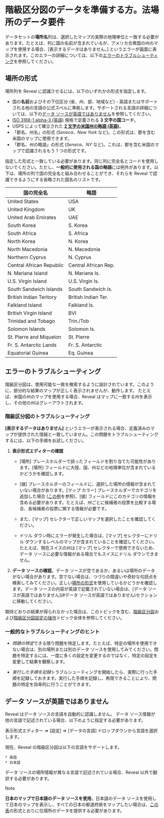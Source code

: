 # 階級区分図のデータを準備する方。法場所のデータ要件

データセットの**場所名**列は、選択したマップの実際の地理単位と一致する必要があります。たとえば、列に国の名前が含まれているが、アメリカ合衆国の州のマップを使用する場合、[表示するデータはありません。] というエラーが画面に表示されます。このエラーの詳細については、以下の[エラーのトラブルシューティング](#エラーのトラブルシューティング)を参照してください。

<a name='location-formats'></a>
## 場所の形式
場所列を Reveal に認識させるには、以下のいずれかの形式を指定します。

 - 国の**名前**およびその下位区分 (省、州、部、地域など) - 英語またはサポートされる他の言語の公式スペルに準拠します。サポートされる言語の詳細については、以下の[データ ソースが英語ではありません](#data-not-in-english)を参照してください。
 - [ISO 3166-1 alpha-3 (英語)](https://en.wikipedia.org/wiki/ISO_3166-1_alpha-3) 規格で定義される **3 文字の国コード**。
 - USPS によって確立された [**2 文字の米国州の略語 (英語)**](https://pe.usps.com/text/pub28/28apb.htm)。
 - 「郡名、州名」の形式 (_Seneca、New York_ など)。この形式は、郡を含む米国のマップに使用できます。
 - 「郡名、州の略語」の形式 (_Seneca、NY_ など)。これは、郡を含む米国のマップで認識されるもう 1 つの形式です。

指定した形式と一致している必要があります。同じ列に完全名とコードを使用しないでください。ただし、**一般的に使用される国の略語**には例外があります。以下は、場所の列で国の完全名と組み合わせることができ、それらを Reveal で認識できるようにする省略された国名のリストです。

| 国の完全名        | 略語 |
|--------------------------|-----------------------|
| United States            | USA                   |
| United Kingdom           | UK                    |
| United Arab Emirates     | UAE                   |
| South Korea              | S. Korea              |
| South Africa             | S. Africa             |
| North Korea              | N. Korea              |
| North Macedonia          | N. Macedonia          |
| Northern Cyprus          | N. Cyprus             |
| Central African Republic | Central African Rep.  |
| N. Mariana Island        | N. Mariana Is.        |
| U.S. Virgin Island       | U.S. Virgin Is.       |
| South Sandwich Islands   | South Sandwich Is.    |
| British Indian Teritory  | British Indian Ter.   |
| Falkland Island          | Falkland Is.          |
| British Virgin Island    | BVI                   |
| Trinidad and Tobago      | Trin./Tob             |
| Solomon Islands          | Solomon Is.           |
| St. Pierre and Miquelon  | St. Pierre            |
| Fr. S. Antarctic Lands   | Fr. S. Antarctic      |
| Equatorial Guinea        | Eq. Guinea            |

<a name='troubleshooting-choropleth-map'></a>
## エラーのトラブルシューティング

階級区分図は、使用可能な一致を検索するように設計されています。このように、部分的な結果のマップが正しく表示されませんが、動作します。
たとえば、米国の州のマップを使用する場合、Reveal はマップに一致する州を表示し、その他の州はグレーアウトされます。

### 階級区分図のトラブルシューティング

**[表示するデータはありません]** というエラーが表示される場合、定義済みのマップが提供された情報と一致していません。この問題をトラブルシューティングするには、以下の手順をお試しください。

1. **表示形式エディターの確認**
   
    - [場所] プレースホルダーで誤ったフィールドを割り当てた可能性があります。[場所] フィールドに大陸、国、州などの地理単位が含まれているかどうかを確認します。
  
    - [値] プレースホルダーのフィールドに、選択した場所の情報が含まれていない場合があります。[マップ カラー] プレースホルダーでカテゴリを追加した場合 ([この例](choropleth-map.md#map-color)を参照)、[値] フィールドにこのカテゴリの情報を含める必要があります。たとえば、州ごとに候補者の投票を比較する場合、各候補者の投票に関する情報が必要です。
  
    - また、[マップ] セレクターで正しいマップを選択したことを確認してください。
  
    - ドリル ダウン時にエラーが発生した場合は、[マップ] セレクターにドリル ダウンするレベルのマップが含まれていることを確認してください。たとえば、現在スイスの州は [マップ] セレクターで使用できないため、データ ソースに必要な情報がある場合でもスイスにドリル ダウンできません。

2. **データ ソースの確認**。データ ソースが空であるか、あるいは場所のデータがない場合があります。空でない場合は、つづりの間違いや奇妙な句読点を検索してみてください。正しい[場所の形式](#場所の形式)を使用しているかどうかを確認します。データ ソースの内容が英語で記載されていない場合は、[データ ソースが英語ではありません](#データ ソースが英語ではありません)セクションに移動してください。

期待どおりの結果が得られなかった場合は、このトピックを含む、[階級区分図](Choropleth-map.html)および[階級区分図設定の操作](settings-choropleth-map.html)トピック全体を参照してください。

### 一般的なトラブルシューティングのヒント

- *問題の特定*できる限り問題を特定します。たとえば、特定の場所を使用できない場合は、別の場所または別のデータ ソースを使用してみてください。問題を特定するには、一度に多くの設定を変更するのではなく、特定の設定を変更して結果を観察します。

- *実行した手順を記録*トラブルシューティングを開始したら、実際に行った手順を記録しておきます。実行した手順を記録し、再現できることにより、問題の特定を効率的に行うことができます。

<a name='data-not-in-english'></a>
## データ ソースが英語ではありません

Reveal はデータ ソースの言語を自動的に認識しません。
データ ソース情報が他の言語で記述されている場合、以下のように指定する必要があります。

表示形式エディター ⇒ [設定] ⇒ [データの言語] ドロップダウンから言語を選択します。

現在、Reveal の階級区分図は以下の言語をサポートします。

    * 英語
    * 日本語

データ ソースの場所情報が異なる言語で記述されている場合、Reveal 以外で翻訳する必要があります。

>[!NOTE]
>**日本のマップで日本語のデータ ソースを使用**。日本語のデータ ソースを使用して日本のマップを表示し、すべての日本の都道府県をマップしたい場合は、[この表](https://ja.wikipedia.org/wiki/%E9%83%BD%E9%81%93%E5%BA%9C%E7%9C%8C#%E4%BA%94%E5%8D%81%E9%9F%B3%E9%A0%86%E3%83%BB%E5%9F%BA%E7%A4%8E%E3%83%87%E3%83%BC%E3%82%BF)の形式とおりに位場所のデータを提供する必要があります。

